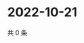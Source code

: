 # 2022-10-21

共 0 条

<!-- BEGIN WEIBO -->
<!-- 最后更新时间 Fri Oct 21 2022 07:25:16 GMT+0800 (China Standard Time) -->

<!-- END WEIBO -->
